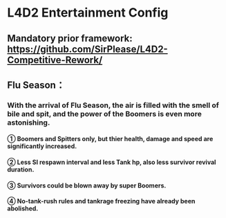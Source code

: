 # L4D2 Entertainment Config
## Mandatory prior framework: https://github.com/SirPlease/L4D2-Competitive-Rework/
## Flu Season：
### With the arrival of Flu Season, the air is filled with the smell of bile and spit, and the power of the Boomers is even more astonishing.
#### ① Boomers and Spitters only, but thier health, damage and speed are significantly increased.
#### ② Less SI respawn interval and less Tank hp, also less survivor revival duration.
#### ③ Survivors could be blown away by super Boomers.
#### ④ No-tank-rush rules and tankrage freezing have already been abolished.
